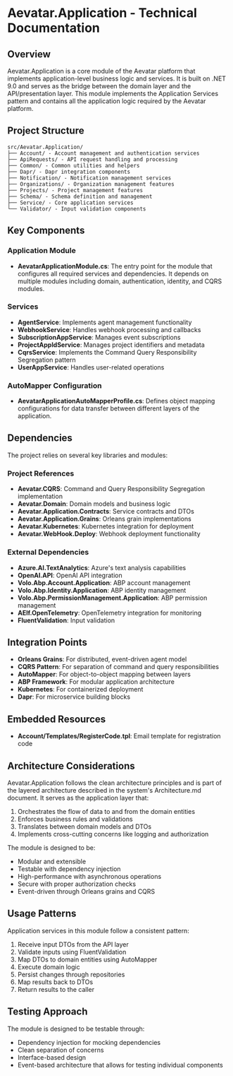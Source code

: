# Aevatar.Application - Technical Documentation

## Overview

Aevatar.Application is a core module of the Aevatar platform that implements application-level business logic and services. It is built on .NET 9.0 and serves as the bridge between the domain layer and the API/presentation layer. This module implements the Application Services pattern and contains all the application logic required by the Aevatar platform.

## Project Structure

```
src/Aevatar.Application/
├── Account/ - Account management and authentication services
├── ApiRequests/ - API request handling and processing
├── Common/ - Common utilities and helpers
├── Dapr/ - Dapr integration components
├── Notification/ - Notification management services
├── Organizations/ - Organization management features
├── Projects/ - Project management features
├── Schema/ - Schema definition and management
├── Service/ - Core application services
└── Validator/ - Input validation components
```

## Key Components

### Application Module

- **AevatarApplicationModule.cs**: The entry point for the module that configures all required services and dependencies. It depends on multiple modules including domain, authentication, identity, and CQRS modules.

### Services

- **AgentService**: Implements agent management functionality
- **WebhookService**: Handles webhook processing and callbacks
- **SubscriptionAppService**: Manages event subscriptions
- **ProjectAppIdService**: Manages project identifiers and metadata
- **CqrsService**: Implements the Command Query Responsibility Segregation pattern
- **UserAppService**: Handles user-related operations

### AutoMapper Configuration

- **AevatarApplicationAutoMapperProfile.cs**: Defines object mapping configurations for data transfer between different layers of the application.

## Dependencies

The project relies on several key libraries and modules:

### Project References

- **Aevatar.CQRS**: Command and Query Responsibility Segregation implementation
- **Aevatar.Domain**: Domain models and business logic
- **Aevatar.Application.Contracts**: Service contracts and DTOs
- **Aevatar.Application.Grains**: Orleans grain implementations
- **Aevatar.Kubernetes**: Kubernetes integration for deployment
- **Aevatar.WebHook.Deploy**: Webhook deployment functionality

### External Dependencies

- **Azure.AI.TextAnalytics**: Azure's text analysis capabilities
- **OpenAI.API**: OpenAI API integration
- **Volo.Abp.Account.Application**: ABP account management
- **Volo.Abp.Identity.Application**: ABP identity management
- **Volo.Abp.PermissionManagement.Application**: ABP permission management
- **AElf.OpenTelemetry**: OpenTelemetry integration for monitoring
- **FluentValidation**: Input validation

## Integration Points

- **Orleans Grains**: For distributed, event-driven agent model
- **CQRS Pattern**: For separation of command and query responsibilities
- **AutoMapper**: For object-to-object mapping between layers
- **ABP Framework**: For modular application architecture
- **Kubernetes**: For containerized deployment
- **Dapr**: For microservice building blocks

## Embedded Resources

- **Account/Templates/RegisterCode.tpl**: Email template for registration code

## Architecture Considerations

Aevatar.Application follows the clean architecture principles and is part of the layered architecture described in the system's Architecture.md document. It serves as the application layer that:

1. Orchestrates the flow of data to and from the domain entities
2. Enforces business rules and validations
3. Translates between domain models and DTOs
4. Implements cross-cutting concerns like logging and authorization

The module is designed to be:
- Modular and extensible
- Testable with dependency injection
- High-performance with asynchronous operations
- Secure with proper authorization checks
- Event-driven through Orleans grains and CQRS

## Usage Patterns

Application services in this module follow a consistent pattern:
1. Receive input DTOs from the API layer
2. Validate inputs using FluentValidation
3. Map DTOs to domain entities using AutoMapper
4. Execute domain logic
5. Persist changes through repositories
6. Map results back to DTOs
7. Return results to the caller

## Testing Approach

The module is designed to be testable through:
- Dependency injection for mocking dependencies
- Clean separation of concerns
- Interface-based design
- Event-based architecture that allows for testing individual components 
